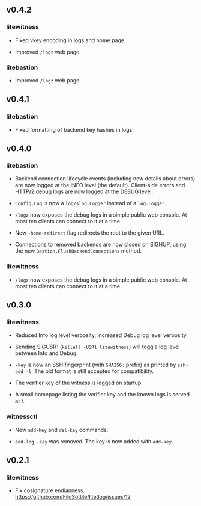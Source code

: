 ## v0.4.2

### litewitness

- Fixed vkey encoding in logs and home page.

- Improved `/logz` web page.

### litebastion

- Improved `/logz` web page.

## v0.4.1

### litebastion

- Fixed formatting of backend key hashes in logs.

## v0.4.0

### litebastion

- Backend connection lifecycle events (including new details about errors) are
  now logged at the INFO level (the default). Client-side errors and HTTP/2
  debug logs are now logged at the DEBUG level.

- `Config.Log` is now a `log/slog.Logger` instead of a `log.Logger`.

- `/logz` now exposes the debug logs in a simple public web console. At most ten
  clients can connect to it at a time.

- New `-home-redirect` flag redirects the root to the given URL.

- Connections to removed backends are now closed on SIGHUP, using the new
  `Bastion.FlushBackendConnections` method.

### litewitness

- `/logz` now exposes the debug logs in a simple public web console. At most ten
  clients can connect to it at a time.

## v0.3.0

### litewitness

- Reduced Info log level verbosity, increased Debug log level verbosity.

- Sending SIGUSR1 (`killall -USR1 litewitness`) will toggle log level between
  Info and Debug.

- `-key` is now an SSH fingerprint (with `SHA256:` prefix) as printed by
  `ssh-add -l`. The old format is still accepted for compatibility.

- The verifier key of the witness is logged on startup.

- A small homepage listing the verifier key and the known logs is served at /.

### witnessctl

- New `add-key` and `del-key` commands.

- `add-log -key` was removed. The key is now added with `add-key`.

## v0.2.1

### litewitness

- Fix cosignature endianness. https://github.com/FiloSottile/litetlog/issues/12
